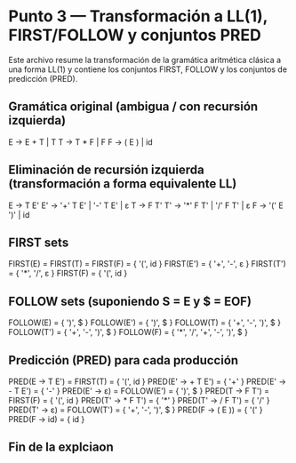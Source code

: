 # Punto 3 — Transformación a LL(1), FIRST/FOLLOW y conjuntos PRED

Este archivo resume la transformación de la gramática aritmética clásica a una forma LL(1)
y contiene los conjuntos FIRST, FOLLOW y los conjuntos de predicción (PRED).

## Gramática original (ambigua / con recursión izquierda)
E -> E + T | T
T -> T * F | F
F -> ( E ) | id

## Eliminación de recursión izquierda (transformación a forma equivalente LL)
E  -> T E'
E' -> '+' T E' | '-' T E' | ε
T  -> F T'
T' -> '*' F T' | '/' F T' | ε
F  -> '(' E ')' | id

## FIRST sets
FIRST(E)  = FIRST(T) = FIRST(F) = { '(', id }
FIRST(E') = { '+', '-', ε }
FIRST(T') = { '*', '/', ε }
FIRST(F)  = { '(', id }

## FOLLOW sets (suponiendo S = E y $ = EOF)
FOLLOW(E)  = { ')', $ }
FOLLOW(E') = { ')', $ }
FOLLOW(T)  = { '+', '-', ')', $ }
FOLLOW(T') = { '+', '-', ')', $ }
FOLLOW(F)  = { '*', '/', '+', '-', ')', $ }

## Predicción (PRED) para cada producción
PRED(E -> T E')     = FIRST(T) = { '(', id }
PRED(E' -> + T E')  = { '+' }
PRED(E' -> - T E')  = { '-' }
PRED(E' -> ε)       = FOLLOW(E') = { ')', $ }
PRED(T -> F T')     = FIRST(F) = { '(', id }
PRED(T' -> * F T')  = { '*' }
PRED(T' -> / F T')  = { '/' }
PRED(T' -> ε)       = FOLLOW(T') = { '+', '-', ')', $ }
PRED(F -> ( E ))    = { '(' }
PRED(F -> id)       = { id }

## Fin de la explciaon
